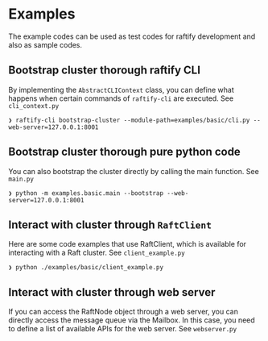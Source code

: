 # Examples

The example codes can be used as test codes for raftify development and also as sample codes.

## Bootstrap cluster thorough raftify CLI

By implementing the `AbstractCLIContext` class, you can define what happens when certain commands of `raftify-cli` are executed. See `cli_context.py`

```
❯ raftify-cli bootstrap-cluster --module-path=examples/basic/cli.py --web-server=127.0.0.1:8001
```

## Bootstrap cluster thorough pure python code

You can also bootstrap the cluster directly by calling the main function. See `main.py`

```
❯ python -m examples.basic.main --bootstrap --web-server=127.0.0.1:8001
```

## Interact with cluster through `RaftClient`

Here are some code examples that use RaftClient, which is available for interacting with a Raft cluster. See `client_example.py`

```
❯ python ./examples/basic/client_example.py
```

## Interact with cluster through web server

If you can access the RaftNode object through a web server, you can directly access the message queue via the Mailbox. In this case, you need to define a list of available APIs for the web server. See `webserver.py`
